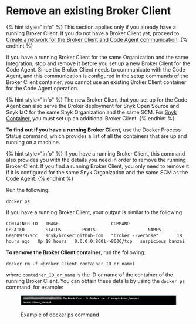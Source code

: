 # Remove an existing Broker Client

{% hint style="info" %}
This section applies only if you already have a running Broker Client. If you do not have a Broker Client yet, proceed to [Create a network for the Broker Client and Code Agent communication](create-network-for-broker-client-and-code-agent-communication.md).
{% endhint %}

If you have a running Broker Client for the same Organization and the same Integration, stop and remove it before you set up a new Broker Client for the Code Agent. Since the Broker Client needs to communicate with the Code Agent, and this communication is configured in the setup commands of the Broker Client container, you cannot use an existing Broker Client container for the Code Agent operation.

{% hint style="info" %}
The new Broker Client that you set up for the Code Agent can also serve the Broker deployment for Snyk Open Source and Snyk IaC for the same Snyk Organization and the same SCM. For [Snyk Container](../../snyk-broker-container-registry-agent/), you must set up an additional Broker Client.
{% endhint %}

**To find out if you have a running Broker Client**, use the Docker Process Status command, which provides a list of all the containers that are up and running on a machine.

{% hint style="info" %}
If you have a running Broker Client, this command also provides you with the details you need in order to remove the running Broker Client. If you find a running Broker Client, you only need to remove it if it is configured for the same Snyk Organization and the same SCM as the Code Agent.
{% endhint %}

Run the following:

```
docker ps
```

If you have a running Broker Client, your output is similar to the following:

```
CONTAINER ID   IMAGE                    COMMAND                  CREATED        STATUS        PORTS                    NAMES
6eab097879cc   snyk/broker:github-com   "broker --verbose"       18 hours ago   Up 18 hours   0.0.0.0:8001->8000/tcp   suspicious_banzai
```

**To remove the Broker Client container**, run the following:

```
docker rm -f <Broker_Client_container_ID_or_name)
```

where `container_ID_or_name` is the ID or name of the container of the running Broker Client. You can obtain these details by using the `docker ps` command, for example:

<figure><img src="../../../../.gitbook/assets/Broker Client - removing.png" alt="Example of docker ps command"><figcaption><p>Example of docker ps command</p></figcaption></figure>
